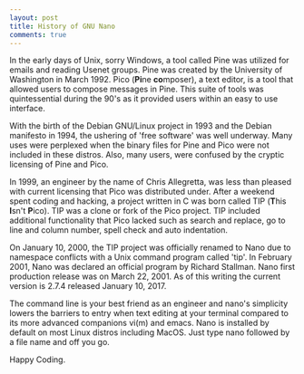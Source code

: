 ```yaml
---
layout: post
title: History of GNU Nano
comments: true
---
```


In the early days of Unix, sorry Windows, a tool called Pine was utilized for emails and reading Usenet groups. Pine was created by the University of Washington in March 1992. Pico (**Pi**ne **co**mposer), a text editor, is a tool that allowed users to compose messages in Pine. This suite of tools was quintessential during the 90's as it provided users within an easy to use interface. 

With the birth of the Debian GNU/Linux project in 1993 and the Debian manifesto in 1994, the ushering of 'free software' was well underway. Many uses were perplexed when the binary files for Pine and Pico were not included in these distros. Also, many users, were confused by the cryptic licensing of Pine and Pico. 

In 1999, an engineer by the name of Chris Allegretta, was less than pleased with current licensing that Pico was distributed under. After a weekend spent coding and hacking, a project written in C was born called TIP (**T**his **I**sn't **P**ico). TIP was a clone or fork of the Pico project. TIP included additional functionality that Pico lacked such as search and replace, go to line and column number, spell check and auto indentation. 

On January 10, 2000, the TIP project was officially renamed to Nano due to namespace conflicts with a Unix command program called 'tip'. In February 2001, Nano was declared an official program by Richard Stallman. Nano first production release was on March 22, 2001. As of this writing the current version is 2.7.4 released January 10, 2017. 

The command line is your best friend as an engineer and nano's simplicity lowers the barriers to entry when text editing at your terminal compared to its more advanced companions vi(m) and emacs. Nano is installed by default on most Linux distros including MacOS. Just type nano followed by a file name and off you go. 

Happy Coding. 


